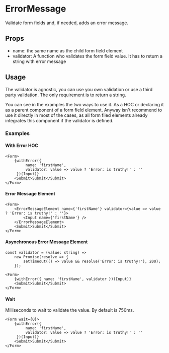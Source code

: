 # ErrorMessage

Validate form fields and, if needed, adds an error message.

## Props

- name: the same name as the child form field element
- validator: A function who validates the form field value. It has to return a string with error message

## Usage

The validator is agnostic, you can use you own validation or use a third party validation. The only requirement is to return a string.

You can see in the examples the two ways to use it. As a HOC or declaring it as a parent component of a form field element. Anyway isn't recommend to use it directly in most of the cases, as all form filed elements already integrates this component if the validator is defined.

### Examples

#### With Error HOC

```
<Form>
    {withError({
         name: 'firstName',
         validator: value => value ? 'Error: is truthy!' : ''
     })(Input)}
    <Submit>Submit</Submit>
</Form>
```

#### Error Message Element

```
<Form>
    <ErrorMessageElement name={'firstName'} validator={value => value ? 'Error: is truthy!' : ''}>
        <Input name={'firstName'} />
    </ErrorMessageElement>
    <Submit>Submit</Submit>
</Form>
```

#### Asynchronous Error Message Element

```
const validator = (value: string) =>
    new Promise(resolve => {
        setTimeout(() => value && resolve('Error: is truthy!'), 200);
    });

<Form>
    {withError({ name: 'firstName', validator })(Input)}
    <Submit>Submit</Submit>
</Form>
```

#### Wait

Milliseconds to wait to validate the value. By default is 750ms.

```
<Form wait={0}>
    {withError({
         name: 'firstName',
         validator: value => value ? 'Error: is truthy!' : ''
     })(Input)}
    <Submit>Submit</Submit>
</Form>
```
